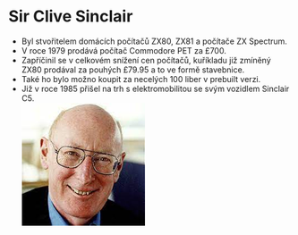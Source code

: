 Sir Clive Sinclair
=
* Byl stvořitelem domácích počítačů ZX80, ZX81 a počítače ZX Spectrum.
* V roce 1979 prodává počítač Commodore PET za £700.
* Zapříčinil se v celkovém snížení cen počítačů, kuříkladu již zmíněný ZX80 prodával za pouhých £79.95 a to ve formě stavebnice.
* Také ho bylo možno koupit za necelých 100 liber v prebuilt verzi.
* Již v roce 1985 přišel na trh s elektromobilitou se svým vozidlem Sinclair C5.  
![Clive Sinclair](CliveSinclair.png "Clive Sinclair")

